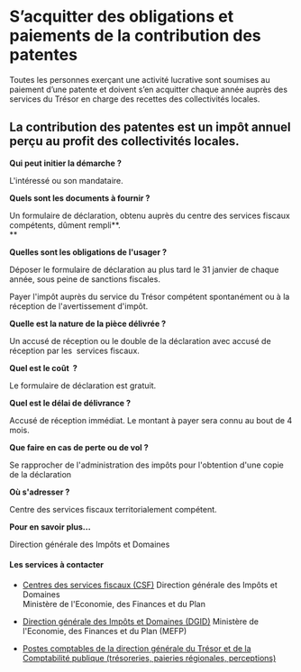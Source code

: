 # S’acquitter des obligations et paiements de la contribution des patentes

Toutes les personnes exerçant une activité lucrative sont soumises au paiement d’une patente et doivent s’en acquitter chaque année auprès des services du Trésor en charge des recettes des collectivités locales.  
  
La contribution des patentes est un impôt annuel perçu au profit des collectivités locales.
--------------------------------------------------------------------------------------------------------------------------------------------------------------------------------------------------------------------------------------------------------------------------------------------------------------------

**Qui peut initier la démarche ?**

L'intéressé ou son mandataire.

**Quels sont les documents à fournir ?**

Un formulaire de déclaration, obtenu auprès du centre des services fiscaux compétents, dûment rempli**.  
**

**Quelles sont les obligations de l'usager ?**

Déposer le formulaire de déclaration au plus tard le 31 janvier de chaque année, sous peine de sanctions fiscales.

Payer l'impôt auprès du service du Trésor compétent spontanément ou à la réception de l'avertissement d'impôt.  

**Quelle est la nature de la pièce délivrée ?**

Un accusé de réception ou le double de la déclaration avec accusé de réception par les  services fiscaux.

**Quel est le coût  ?**

Le formulaire de déclaration est gratuit.  

**Quel est le délai de délivrance ?**

Accusé de réception immédiat. Le montant à payer sera connu au bout de 4 mois.

**Que faire en cas de perte ou de vol ?**

Se rapprocher de l'administration des impôts pour l'obtention d'une copie de la déclaration

**Où s'adresser ?**

Centre des services fiscaux territorialement compétent.

**Pour en savoir plus...**

Direction générale des Impôts et Domaines

#### Les services à contacter

*   [Centres des services fiscaux (CSF)](../../../services/centres-des-services-fiscaux-csf.md) Direction générale des Impôts et Domaines  
    Ministère de l'Economie, des Finances et du Plan  
    
*   [Direction générale des Impôts et Domaines (DGID)](../../../services/direction-generale-des-impots-et-domaines-dgid.md) Ministère de l'Economie, des Finances et du Plan (MEFP)  
    
*   [Postes comptables de la direction générale du Trésor et de la Comptabilité publique (trésoreries, paieries régionales, perceptions)](../../../services/postes-comptables-de-la-direction-generale-du-tresor-et-de-la-comptabilite-publique-tresoreries-paieries-regionales-perceptions.md)